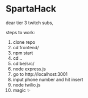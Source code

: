 # SpartaHack

dear tier 3 twitch subs,

steps to work:

1. clone repo
2. cd frontend/
3. npm start
4. cd ..
5. cd be/src/
6. node express.js
7. go to http://localhost:3001
8. input phone number and hit insert
9. node twilio.js
10. magic ✨
